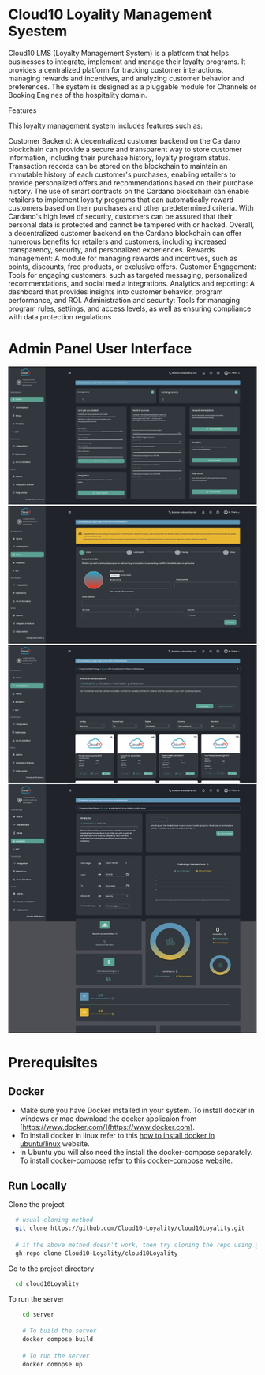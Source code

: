 # Cloud10 Loyality Management Syestem

Cloud10 LMS (Loyalty Management System) is a platform that helps businesses to integrate, implement and manage their loyalty programs. It provides a centralized platform for tracking customer interactions, managing rewards and incentives, and analyzing customer behavior and preferences. The system is designed as a pluggable module for Channels or Booking Engines of the hospitality domain.

Features

This loyalty management system includes features such as:

Customer Backend:
A decentralized customer backend on the Cardano blockchain can provide a secure and transparent way to store customer information, including their purchase history, loyalty program status.
Transaction records can be stored on the blockchain to maintain an immutable history of each customer's purchases, enabling retailers to provide personalized offers and recommendations based on their purchase history.
The use of smart contracts on the Cardano blockchain can enable retailers to implement loyalty programs that can automatically reward customers based on their purchases and other predetermined criteria.
With Cardano's high level of security, customers can be assured that their personal data is protected and cannot be tampered with or hacked.
Overall, a decentralized customer backend on the Cardano blockchain can offer numerous benefits for retailers and customers, including increased transparency, security, and personalized experiences.
Rewards management: A module for managing rewards and incentives, such as points, discounts, free products, or exclusive offers.
Customer Engagement: Tools for engaging customers, such as targeted messaging, personalized recommendations, and social media integrations.
Analytics and reporting: A dashboard that provides insights into customer behavior, program performance, and ROI.
Administration and security: Tools for managing program rules, settings, and access levels, as well as ensuring compliance with data protection regulations

# Admin Panel User Interface

![Admin panel user interface](./images/admin-panel.jpg)
![Admin panel user interface](./images/image-2.jpg)
![Admin panel user interface](./images/image-3.jpg)
![Admin panel user interface](./images/image-4.jpg)



# Prerequisites

## Docker

* Make sure you have Docker installed in your system. To install docker in windows or mac download the docker applicaion from [https://www.docker.com/](https://www.docker.com).
* To install docker in linux refer to this [how to install docker in ubuntu/linux](https://www.digitalocean.com/community/tutorials/how-to-install-and-use-docker-on-ubuntu-20-04) website.
* In Ubuntu you will also need the install the docker-compose separately. To install docker-compose refer to this [docker-compose](https://www.digitalocean.com/community/tutorials/how-to-install-and-use-docker-compose-on-ubuntu-20-04) website.


## Run Locally

Clone the project

```bash
  # usual cloning method
  git clone https://github.com/Cloud10-Loyality/cloud10Loyality.git

  # if the above method doesn't work, then try cloning the repo using github cli.
  gh repo clone Cloud10-Loyality/cloud10Loyality
```

Go to the project directory

```bash
  cd cloud10Loyality
```

To run the server

```bash
    cd server

    # To build the server
    docker compose build

    # To run the server
    docker comopse up
```

